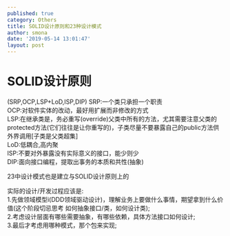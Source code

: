 ```yaml
---
published: true
category: Others
title: SOLID设计原则和23种设计模式
author: smona
date: '2019-05-14 13:01:47'
layout: post
---
```


# SOLID设计原则 
(SRP,OCP,LSP+LoD,ISP,DIP)
SRP:一个类只承担一个职责  
OCP:对软件实体的改动，最好用扩展而非修改的方式  
LSP:在继承类是，务必重写(override)父类中所有的方法，尤其需要注意父类的protected方法(它们往往是让你重写的)，子类尽量不要暴露自己的public方法供外界调用[子类是父类超集]  
LoD:低耦合,高内聚  
ISP:不要对外暴露没有实际意义的接口，能少则少  
DIP:面向接口编程，提取出事务的本质和共性(抽象)  

23中设计模式也是建立与SOLID设计原则上的  

实际的设计/开发过程应该是:  
1.先做领域模型i(DDD领域驱动设计)，理解业务上要做什么事情，期望拿到什么价值(这个阶段切忌思考
如何抽象接口/类，如何设计类);  
2.考虑设计层面有哪些需要抽象，有哪些依赖，具体方法接口如何设计;  
3.最后才考虑用哪种模式，那个包来实现;  
